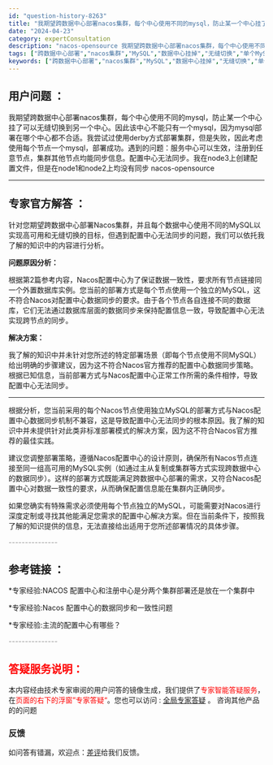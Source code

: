 ```yaml
---
id: "question-history-8263"
title: "我期望跨数据中心部署nacos集群，每个中心使用不同的mysql，防止某一个中心挂了可以无缝切换到另一个中心。因此该中心不能只有一个mysql，因为mysql部署在哪个中心都不合适。我尝试过使用derby方式部署集群，但是失败，因此考虑使用每个节点一个mysql，部署成功。遇到的问题：服务中心可以生效，注册到任意节点，集群其他节点均能同步信息。配置中心无法同步。我在node3上创建配置文件，但是在node1和node2上均没有同步 nacos-opensource"
date: "2024-04-23"
category: expertConsultation
description: "nacos-opensource 我期望跨数据中心部署nacos集群，每个中心使用不同的mysql，防止某一个中心挂了可以无缝切换到另一个中心。因此该中心不能只有一个mysql，因为mysql部署在哪个中心都不合适。我尝试过使用derby方式部署集群，但是失败，因此考虑使用每个节点一个mysql，部署成功。遇到的问题：服务中心可以生效，注册到任意节点，集群其他节点均能同步信息。配置中心无法同步。我在node3上创建配置文件，但是在node1和node2上均没有同步"
tags: ["跨数据中心部署","nacos集群","MySQL","数据中心挂掉","无缝切换","单个MySQL","Derby方式部署","配置中心同步","节点","配置文件同步"]
keywords: ["跨数据中心部署","nacos集群","MySQL","数据中心挂掉","无缝切换","单个MySQL","Derby方式部署","配置中心同步","节点","配置文件同步"]
---
```


## 用户问题 ： 
 我期望跨数据中心部署nacos集群，每个中心使用不同的mysql，防止某一个中心挂了可以无缝切换到另一个中心。因此该中心不能只有一个mysql，因为mysql部署在哪个中心都不合适。我尝试过使用derby方式部署集群，但是失败，因此考虑使用每个节点一个mysql，部署成功。遇到的问题：服务中心可以生效，注册到任意节点，集群其他节点均能同步信息。配置中心无法同步。我在node3上创建配置文件，但是在node1和node2上均没有同步 nacos-opensource 

---------------
## 专家官方解答 ：

针对您期望跨数据中心部署Nacos集群，并且每个数据中心使用不同的MySQL以实现高可用和无缝切换的目标，但遇到配置中心无法同步的问题，我们可以依托我了解的知识中的内容进行分析。

**问题原因分析：**

根据第2篇参考内容，Nacos配置中心为了保证数据一致性，要求所有节点链接同一个外置数据库实例。您当前的部署方式是每个节点使用一个独立的MySQL，这不符合Nacos对配置中心数据同步的要求。由于各个节点各自连接不同的数据库，它们无法通过数据库层面的数据同步来保持配置信息一致，导致配置中心无法实现跨节点的同步。

**解决方案：**

我了解的知识中并未针对您所述的特定部署场景（即每个节点使用不同MySQL）给出明确的步骤建议，因为这不符合Nacos官方推荐的配置中心数据同步策略。根据已知信息，当前部署方式与Nacos配置中心正常工作所需的条件相悖，导致配置中心无法同步。

****

根据分析，您当前采用的每个Nacos节点使用独立MySQL的部署方式与Nacos配置中心数据同步机制不兼容，这是导致配置中心无法同步的根本原因。我了解的知识中并未提供针对此类非标准部署模式的解决方案，因为这不符合Nacos官方推荐的最佳实践。

建议您调整部署策略，遵循Nacos配置中心的设计原则，确保所有Nacos节点连接至同一组高可用的MySQL实例（如通过主从复制或集群等方式实现跨数据中心的数据同步）。这样的部署方式既能满足跨数据中心部署的需求，又符合Nacos配置中心对数据一致性的要求，从而确保配置信息能在集群内正确同步。

如果您确实有特殊需求必须使用每个节点独立的MySQL，可能需要对Nacos进行深度定制或寻找其他能满足您需求的配置中心解决方案。但在当前条件下，按照我了解的知识提供的信息，无法直接给出适用于您所述部署情况的具体步骤。


<font color="#949494">---------------</font> 


## 参考链接 ：

*专家经验:NACOS 配置中心和注册中心是分两个集群部署还是放在一个集群中 
 
 *专家经验:Nacos 配置中心的数据同步和一致性问题 
 
 *专家经验:主流的配置中心有哪些？ 


 <font color="#949494">---------------</font> 
 


## <font color="#FF0000">答疑服务说明：</font> 

本内容经由技术专家审阅的用户问答的镜像生成，我们提供了<font color="#FF0000">专家智能答疑服务</font>，在<font color="#FF0000">页面的右下的浮窗”专家答疑“</font>。您也可以访问 : [全局专家答疑](https://opensource.alibaba.com/chatBot) 。 咨询其他产品的的问题

### 反馈
如问答有错漏，欢迎点：[差评](https://ai.nacos.io/user/feedbackByEnhancerGradePOJOID?enhancerGradePOJOId=11575)给我们反馈。
